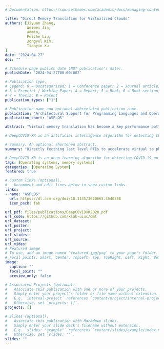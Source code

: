 ```yaml
---
# Documentation: https://sourcethemes.com/academic/docs/managing-content/

title: "Direct Memory Translation for Virtualized Clouds"
authors: [Jiyuan Zhang,
          Weiwei Jia,
          admin,
          Peizhe Liu,
          Jongyul Kim, 
          Tianyin Xu
]
date: "2024-04-27"
doi: ""

# Schedule page publish date (NOT publication's date).
publishDate: "2024-04-27T00:00:00Z"

# Publication type.
# Legend: 0 = Uncategorized; 1 = Conference paper; 2 = Journal article;
# 3 = Preprint / Working Paper; 4 = Report; 5 = Book; 6 = Book section;
# 7 = Thesis; 8 = Patent
publication_types: ["1"]

# Publication name and optional abbreviated publication name.
publication: "Architectural Support for Programming Languages and Operating Systems"
publication_short: "ASPLOS"

abstract: "Virtual memory translation has become a key performance bottleneck of memory-intensive workloads in virtualized cloud environments. On the x86 architecture, a nested translation needs to sequentially fetch up to 24 page table entries (PTEs). This paper presents Direct Memory Translation (DMT), a hardware-software extension for x86-based virtual memory that minimizes translation overhead while maintaining backward compatibility with x86. In DMT, the OS manages last-level PTEs in a contiguous physical memory region, termed Translation Entry Areas (TEAs). DMT establishes a direct mapping from each virtual page in a Virtual Memory Area (VMA) to the corresponding PTE in a TEA. Since processes manage memory with a handful of major VMAs, the mapping can be maintained per VMA and effectively stored in a few dedicated registers. DMT further optimizes virtualized memory translation via guest-host cooperation by directly allocating guest TEAs in physical memory, bypassing intermediate virtualization layers. DMT is inherently scalable---it takes one, two, and three memory references in native, virtualized, and nested virtualized setups. Its scalability enables hardware-assisted translation for nested virtualization. Our evaluation shows that DMT significantly speeds up page walks by an average of 1.58x (1.65x with THP) in a virtualized setup, resulting in 1.20x (1.14x with THP) speedup of application execution on average."

# DeepCOVID-XR is an artificial intelligence algorithm for detecting COVID-19 on chest X-rays,trainedandtested on the largest published clinical dataset in the COVID-19 era with performance similarto the consensus of experienced, cardiothoracic fellowship-trainedthoracic radiologists. We present DeepCOVID-XR, a deep learning AI algorithm for detecting CXRs suspicious for COVID-19, trained and tested on the largest published clinical dataset from the COVID-19 era to date. 

# Summary. An optional shortened abstract.
summary: "Directly fecthing last level PTEs to accelerate virtual to physical address translation"

# DeepCOVID-XR is an deep learning algorithm for detecting COVID-19 on chest X-rays,trained and tested on the largest published clinical dataset in the COVID-19 era with performance similar to the consensus of experienced, cardiothoracic fellowship-trained thoracic radiologists.
tags: [Operating systems, memory systems]
categories: [Operating System]
featured: true

# Custom links (optional).
#   Uncomment and edit lines below to show custom links.
links:
- name: "ASPLOS"
  url: https://dl.acm.org/doi/10.1145/3620665.3640358
  icon_pack: fab

url_pdf: files/publications/DeepCOVIDXR2020.pdf
url_code: https://github.com/xlab-uiuc/dmt
url_dataset:
url_poster:
url_project:
url_slides:
url_source: 
url_video:
# Featured image
# To use, add an image named `featured.jpg/png` to your page's folder. 
# Focal points: Smart, Center, TopLeft, Top, TopRight, Left, Right, BottomLeft, Bottom, BottomRight.
image:
  caption: ""
  focal_point: ""
  preview_only: false

# Associated Projects (optional).
#   Associate this publication with one or more of your projects.
#   Simply enter your project's folder or file name without extension.
#   E.g. `internal-project` references `content/project/internal-project/index.md`.
#   Otherwise, set `projects: []`.
projects: []

# Slides (optional).
#   Associate this publication with Markdown slides.
#   Simply enter your slide deck's filename without extension.
#   E.g. `slides: "example"` references `content/slides/example/index.md`.
#   Otherwise, set `slides: ""`.
slides: ""
---
```

